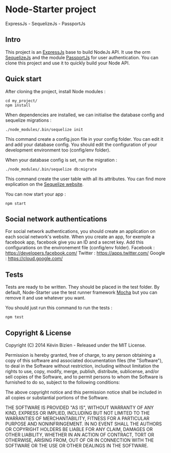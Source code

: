 # Node-Starter project
ExpressJs - SequelizeJs - PassportJs

## Intro

This project is an [ExpressJs](http://expressjs.com/) base to build NodeJs API. It use the orm [SequelizeJs](http://sequelizejs.com/) and the module [PassportJs](http://passportjs.org/) for user authentication.
You can clone this project and use it to quickly build your Node API.

## Quick start

After cloning the project, install Node modules :

```
cd my_project/
npm install
```

When dependencies are installed, we can initialise the database config and sequelize migrations :

```
./node_modules/.bin/sequelize init
```

This command create a config.json file in your config folder. You can edit it and add your database config. You should edit the configuration of your development environment too (config/env folder).

When your database config is set, run the migration :

```
./node_modules/.bin/sequelize db:migrate
```

This command create the user table with all its attributes. You can find more explication on the [Sequelize website](http://sequelizejs.com/docs/latest/migrations).

You can now start your app :

```
npm start
```

## Social network authentications

For social network authentications, you should create an application on each social network's website. When you create an app, for exemple a facebook app, facebook give you an ID and a secret key. Add this configurations on the environement file (config/env folder).
Facebook : https://developers.facebook.com/
Twitter :  https://apps.twitter.com/
Google : https://cloud.google.com/

## Tests

Tests are ready to be written. They should be placed in the test folder. By default, Node-Starter use the test runner framework [Mocha](http://mochajs.org/) but you can remove it and use whatever you want.

You should just run this command to run the tests :

```
npm test
```

## Copyright & License

Copyright (C) 2014 Kévin Bizien - Released under the MIT License.

Permission is hereby granted, free of charge, to any person obtaining a copy of this software and associated documentation files (the "Software"), to deal in the Software without restriction, including without limitation the rights to use, copy, modify, merge, publish, distribute, sublicense, and/or sell copies of the Software, and to permit persons to whom the Software is furnished to do so, subject to the following conditions:

The above copyright notice and this permission notice shall be included in all copies or substantial portions of the Software.

THE SOFTWARE IS PROVIDED "AS IS", WITHOUT WARRANTY OF ANY KIND, EXPRESS OR IMPLIED, INCLUDING BUT NOT LIMITED TO THE WARRANTIES OF MERCHANTABILITY, FITNESS FOR A PARTICULAR PURPOSE AND NONINFRINGEMENT. IN NO EVENT SHALL THE AUTHORS OR COPYRIGHT HOLDERS BE LIABLE FOR ANY CLAIM, DAMAGES OR OTHER LIABILITY, WHETHER IN AN ACTION OF CONTRACT, TORT OR OTHERWISE, ARISING FROM, OUT OF OR IN CONNECTION WITH THE SOFTWARE OR THE USE OR OTHER DEALINGS IN THE SOFTWARE.
